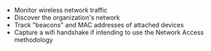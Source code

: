 
* Monitor wireless network traffic
* Discover the organization's network
* Track "beacons" and MAC addresses of attached devices
* Capture a wifi handshake if intending to use the Network Access methodology